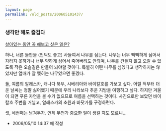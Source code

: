 ```yaml
---
layout: page
permalink: /old_posts/200605101437/
---
```


### 생각만 해도 즐겁다

<a href="http://valley.egloos.com/eg_valley.asp?slt=trackback&amp;srl=3458" title="">살아있는 동안 꼭 해보고 싶은 일은?</a>

하나, 너른 들판을 (언덕도 좋고) 사들여서 나무를 심는다. 나무는 너무 빽빽하게 심어서 자라지 못하거나 너무 약하게 심어서 죽어버려도 안되며, 나무를 건들지 않고 오갈 수 있도록 작은 오솔길은 만들어 놔야할 것이다. 특별히 어떤 나무를 심겠다고 생각하지는 않았지만 열매가 잘 맺히는 나무였으면 좋겠다.

둘, 여름의 알래스카, 캐나다 북부, 시베리아와 바이칼호를 가보고 싶다. 어릴 적부터 더운 날씨는 정말 싫어했기 때문에 우리 나라보다 추운 지방을 여행하고 싶다. 하지만 겨울이 되면 푸른 자연을 볼 수가 없으므로 여름을 선택하는 것이다. 사진으로만 보았던 바이칼호 주변을 거닐고, 알래스카의 초원과 바닷가를 구경하련다.

셋, 세번째는 남겨두자. 언제 무언가 중요한 일이 생길 지도 모르니...







- 2006/05/10 14:37 에 작성
